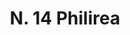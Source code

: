---
title: "N. 14 Philirea"
permalink: "/edition/plant014/"
plant-name: "N. 14"
plant-number: "014"
plant-xml: "/assets/xml/plant014.xml"
plant-img1: "/assets/img/plant014_verso.jpg"
plant-img2: "/assets/img/plant014.jpg"
plant-title: "N. 14 Philirea"
plant-wfo-link: "http://www.worldfloraonline.org/taxon/wfo-4000029227"
plant-kew-link: ""
plant-taxon-content: "Phyllirea L.?"
layout: single-xml
---
